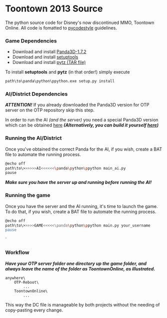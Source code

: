 # Toontown 2013 Source

The python source code for Disney's now discontinued MMO, Toontown Online. All code is fomatted to [pycodestyle](https://github.com/PyCQA/pycodestyle) guidelines. 

### Game Dependencies

- Download and install [Panda3D-1.7.2](https://www.panda3d.org/download/sdk-1-7-2/)
- Download and install [setuptools](https://files.pythonhosted.org/packages/b8/04/be569e393006fa9a2c10ef72ea33133c2902baa115dd1d4279dae55c3b3b/setuptools-36.8.0.zip)
- Download and install [pytz (TAR file)](https://pypi.org/project/pytz/#files)

To install **setuptools** and **pytz** (in that order!) simply execute
```sh
path\to\panda\python\ppython.exe setup.py install
```

### AI/District Dependencies
***ATTENTION!*** If you already downloaded the Panda3D version for OTP server on the OTP repository skip this step.


In order to run the AI *(and the server)* you need a special Panda3D version which can be obtained [here](https://www.dropbox.com/s/0i7puwbqz9b4wt9/Panda3D-1.10.0-x64.exe?dl=1) ***(Alternatively, you can build it yourself [here](https://github.com/Astron/panda3d))***

### Running the AI/District
Once you've obtained the correct Panda for the AI, if you wish, create a BAT file to automate the running process.
```sh
@echo off
path\to\>>>>>>AI<<<<<<\panda\python\ppython main_ai.py
pause
```
***Make sure you have the server up and running before running the AI!***

### Running the game
Once you have the server and the AI running, it's time to launch the game.
To do that, if you wish, create a BAT file to automate the running process.
```sh
@echo off
path\to\>>>>>GAME<<<<<\panda\python\ppython main.py your_username
pause
```
´
### Workflow
***Have your OTP server folder one directory up the game folder, and always leave the name of the folder as ToontownOnline, as illustrated.***
```
anywhere\
    OTP-Reboot\
        ...
    ToontownOnline\
        ...
```

This way the DC file is manageable by both projects without the needing of copy-pasting every change.
